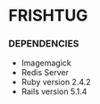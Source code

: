 # FRISHTUG

### DEPENDENCIES
 * Imagemagick
 * Redis Server
 * Ruby version 2.4.2
 * Rails version 5.1.4
 
